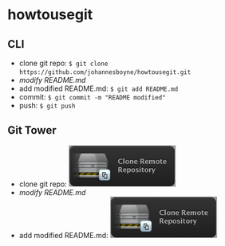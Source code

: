 howtousegit
===========

## CLI

* clone git repo: `$ git clone https://github.com/johannesboyne/howtousegit.git`
* *modify README.md*
* add modified README.md: `$ git add README.md`
* commit: `$ git commit -m "README modified"`
* push: `$ git push`

## Git Tower

* clone git repo: ![Tower: clone repo](clone-remote-repo.png)
* *modify README.md*
* add modified README.md: ![Tower: clone repo](clone-remote-repo.png)


